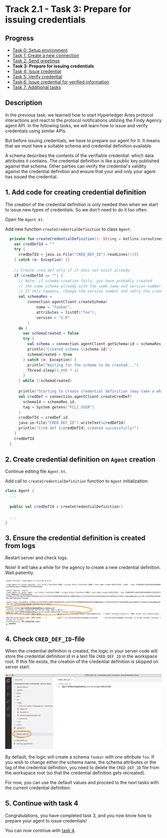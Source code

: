 # Track 2.1 - Task 3: Prepare for issuing credentials

## Progress

* [Task 0: Setup environment](../README.md#task-0-setup-environment)
* [Task 1: Create a new connection](../task1/README.md#track-23---task-1-create-a-new-connection)
* [Task 2: Send greetings](../task2/README.md#track-23---task-2-send-greetings)
* **Task 3: Prepare for issuing credentials**
* [Task 4: Issue credential](../task4/README.md#track-23---task-4-issue-credential)
* [Task 5: Verify credential](../task5/README.md#track-23---task-5-verify-credential)
* [Task 6: Issue credential for verified information](../task6/README.md#track-23---task-6-issue-credential-for-verified-information)
* [Task 7: Additional tasks](../task7/README.md#track-23---task-7-additional-tasks)

## Description

In the previous task, we learned how to start Hyperledger Aries protocol interactions and
react to the protocol notifications utilizing the Findy Agency agent API. In the following
tasks, we will learn how to issue and verify credentials using similar APIs.

But before issuing credentials, we have to prepare our agent for it.
It means that we must have a suitable schema and credential definition available.

A schema describes the contents of the verifiable credential: which data attributes it
contains. The credential definition is like a public key published against that schema.
Other parties can verify the credential's validity against the credential definition and
ensure that your and only your agent has issued the credential.

## 1. Add code for creating credential definition

The creation of the credential definition is only needed then when we start
to issue new types of credentials. So we don't need to do it too often.

Open file `Agent.kt`.

Add new function `createCredentialDefinition` to class `Agent`:

```kotlin
  private fun createCredentialDefinition(): String = kotlinx.coroutines.runBlocking {
    var credDefId = ""
    try {
      credDefId = java.io.File("CRED_DEF_ID").readLines()[0]
    } catch (e: Exception) {}

    // Create cred def only if it does not exist already
    if (credDefId == "") {
      // Note: if schema creation fails, you have probably created
      // the same schema already with the same name and version number.
      // If this happens, change the version number and retry the creation
      val schemaRes =
          connection.agentClient.createSchema(
              name = "foobar",
              attributes = listOf("foo"),
              version = "1.0"
          )
      do {
        var schemaCreated = false
        try {
          val schema = connection.agentClient.getSchema(id = schemaRes.id)
          println("Created schema ${schema.id}")
          schemaCreated = true
        } catch (e: Exception) {
          println("Waiting for the schema to be created...")
          Thread.sleep(1_000 * 1)
        }
      } while (!schemaCreated)

      println("Starting to create credential definition (may take a while)...")
      val credDef = connection.agentClient.createCredDef(
        schemaId = schemaRes.id,
        tag = System.getenv("FCLI_USER")
      )
      credDefId = credDef.id
      java.io.File("CRED_DEF_ID").writeText(credDefId)
      println("Cred def ${credDefId} created successfully!")
    }
    credDefId
  }

```

## 2. Create credential definition on `Agent` creation

Continue editing file `Agent.kt`.

Add call to `createCredentialDefinition` function to `Agent` initialization:

```kotlin
class Agent {
  ...

  public val credDefId = createCredentialDefinition()

  ...
}
```

## 3. Ensure the credential definition is created from logs

Restart server and check logs.

Note! It will take a while for the agency to create a new credential definition.
Wait patiently.

![Server logs](./docs/server-logs-cred-def.png)

## 4. Check `CRED_DEF_ID`-file

When the credential definition is created, the logic in your server code will store
the credential definition id in a text file  `CRED_DEF_ID` in the workspace root. If this file exists,
the creation of the credential definition is skipped on server start.

![CRED_DEF_ID file](./docs/cred-def-file.png)

By default, the logic will create a schema `foobar` with one attribute `foo`. If you wish to change either
the schema name, the schema attributes or the tag of the credential definition, you need to delete
the `CRED_DEF_ID` file from the workspace root (so that the credential definition gets recreated).

For now, you can use the default values and proceed to the next tasks with the current credential
definition.

## 5. Continue with task 4

Congratulations, you have completed task 3, and you now know how to prepare your agent
to issue credentials!

You can now continue with [task 4](../task4/README.md).
